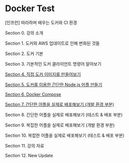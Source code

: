 # Docker Test

[인프런] 따라하며 배우는 도커와 CI 환경

Section 0. 강의 소개

Section 1. 도커와 AWS 업데이트로 인해 변화된 것들

Section 2. 도커 기본

Section 3. 기본적인 도커 클라이언트 명령어 알아보기

[Section 4. 직접 도커 이미지를 만들어보기](./dockerfile-folder/)

[Section 5. 도커를 이용한 간단한 Node.js 어플 만들기](./nodejs-docker-app/)

[Section 6. Docker Compose](./docker-compose-app/)

[Section 7. 간단한 어플을 실제로 배포해보기 (개발 환경 부분)](./docker-react-app/)

Section 8. 간단한 어플을 실제로 배포해보기 (테스트 & 배포 부분)

Section 9. 복잡한 어플을 실제로 배포해보기 (개발 환경 부분)

Section 10. 복잡한 어플을 실제로 배포해보기 (테스트 & 배포 부분)

Section 11. 강의 자료

Section 12. New Update
